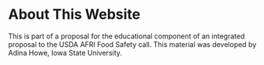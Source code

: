 # About This Website

This is part of a proposal for the educational component of an integrated proposal to the USDA AFRI Food Safety call.  This material was developed by Adina Howe, Iowa State University.